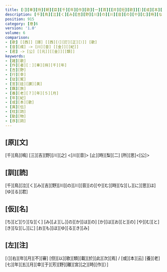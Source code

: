 ```yaml
---
title: [（][車][持][朝][臣][千][年][作][歌][一][首][[并][短][歌]][）][或][本][反][歌][曰]
description: [千][鳥][泣][く][み][吉][野][川][の][川][音][の][や][む][時][な][し][に][思][ほ][ゆ][る][君]
position: 915
category: [巻]6
version: '1.0'
volume: 6
comparison:
- [歌] [[西]] [謌] [[西][（][訂][正][）]] [歌]
- [音][成] -> [川][音] [[金]][[紀]]
- [君] -> [公] [[元]][[金]][[類]]
keywords:
- [雑][歌]
- [作][者][：][車][持][千][年]
- [吉][野]
- [行][幸]
- [従][駕]
- [宮][廷][讃][美]
- [羈][旅]
- [養][老][７][年][５][月]
- [年][紀]
- [或][本][歌]
- [異][伝]
- [枕][詞]
- [動][物]
- [序][詞]
---
```


## [原][文]

[千][鳥][鳴] [三][吉][野][川][之] <[川][音]> [止][時][梨][二] [所][思]<[公]>

## [訓][読]

[千][鳥][泣][く][み][吉][野][川][の][川][音][の][や][む][時][な][し][に][思][ほ][ゆ][る][君]

## [仮][名]

[ち][ど][り][な][く] [み][よ][し][の][か][は][の] [か][は][お][と][の] [や][む][と][き][な][し][に] [お][も][ほ][ゆ][る][き][み]

## [左][注]

[（][右][年][月][不][審] [但][以][歌][類][載][於][此][次][焉] / [或][本][云] [養][老][七][年][五][月][幸][于][芳][野][離][宮][之][時][作][）]
